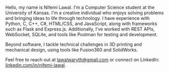 Hello, my name is Nifemi Lawal. I'm a Computer Science student at the University of Kansas. I'm a creative individual who enjoys solving problems and bringing ideas to life through technology. I have experience with Python, C, C++, C#, HTML/CSS, and JavaScript, along with frameworks such as Flask and Express.js. Additionally, I’ve worked with REST APIs, WebSocket, SQLite, and tools like Postman for testing and development.

Beyond software, I tackle technical challenges in 3D printing and mechanical design, using tools like Fusion360 and SolidWorks.

Feel free to reach out at lawalwaryth@gmail.com or connect on LinkedIn: [linkedin.com/in/nifemi-lawal](https://linkedin.com/in/nifemi-lawal).
